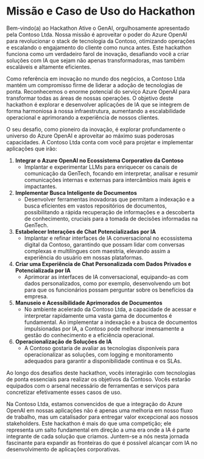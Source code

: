 # Missão e Caso de Uso do Hackathon
Bem-vindo(a) ao Hackathon Ative o GenAI, orgulhosamente apresentado pela Contoso Ltda. Nossa missão é aproveitar o poder do Azure OpenAI para revolucionar o stack de tecnologia da Contoso, otimizando operações e escalando o engajamento do cliente como nunca antes. Este hackathon funciona como um verdadeiro farol de inovação, desafiando você a criar soluções com IA que sejam não apenas transformadoras, mas também escaláveis e altamente eficientes.

Como referência em inovação no mundo dos negócios, a Contoso Ltda mantém um compromisso firme de liderar a adoção de tecnologias de ponta. Reconhecemos o enorme potencial do serviço Azure OpenAI para transformar todas as áreas de nossas operações. O objetivo deste hackathon é explorar e desenvolver aplicações de IA que se integrem de forma harmoniosa à nossa infraestrutura, aumentando a escalabilidade operacional e aprimorando a experiência de nossos clientes.

O seu desafio, como pioneiro da inovação, é explorar profundamente o universo do Azure OpenAI e aproveitar ao máximo suas poderosas capacidades. A Contoso Ltda conta com você para projetar e implementar aplicações que irão:

1. **Integrar o Azure OpenAI no Ecossistema Corporativo da Contoso**
    - Implantar e experimentar LLMs para enriquecer os canais de comunicação da GenTech, focando em interpretar, analisar e resumir comunicações internas e externas para intercâmbios mais ágeis e impactantes.
2. **Implementar Busca Inteligente de Documentos**
    - Desenvolver ferramentas inovadoras que permitam a indexação e a busca eficientes em vastos repositórios de documentos, possibilitando a rápida recuperação de informações e a descoberta de conhecimento, cruciais para a tomada de decisões informadas na GenTech.
3. **Estabelecer Interações de Chat Potencializadas por IA**
    -  Implantar e refinar interfaces de IA conversacional no ecossistema digital da Contoso, garantindo que possam lidar com conversas complexas e multilíngues com maestria, elevando assim a experiência do usuário em nossas plataformas.
4. **Criar uma Experiência de Chat Personalizada com Dados Privados e Potencializada por IA**
    -  Aprimorar as interfaces de IA conversacional, equipando-as com dados personalizados, como por exemplo, desenvolvendo um bot para que os funcionários possam perguntar sobre os benefícios da empresa.
5. **Manuseio e Acessibilidade Aprimorados de Documentos**
    - No ambiente acelerado da Contoso Ltda, a capacidade de acessar e interpretar rapidamente uma vasta gama de documentos é fundamental. Ao implementar a indexação e a busca de documentos impulsionadas por IA, a Contoso pode melhorar imensamente a gestão do conhecimento e a eficiência operacional.
6. **Operacionalização de Soluções de IA**
    - A Contoso gostaria de avaliar as tecnologias disponíveis para operacionalizar as soluções, com logging e monitoramento adequados para garantir a disponibilidade contínua e os SLAs.

Ao longo dos desafios deste hackathon, vocês interagirão com tecnologias de ponta essenciais para realizar os objetivos da Contoso. Vocês estarão equipados com o arsenal necessário de ferramentas e serviços para concretizar efetivamente esses casos de uso.

Na Contoso Ltda, estamos convencidos de que a integração do Azure OpenAI em nossas aplicações não é apenas uma melhoria em nosso fluxo de trabalho, mas um catalisador para entregar valor excepcional aos nossos stakeholders. Este hackathon é mais do que uma competição; ele representa um salto fundamental em direção a uma era onde a IA é parte integrante de cada solução que criamos. Juntem-se a nós nesta jornada fascinante para expandir as fronteiras do que é possível alcançar com IA no desenvolvimento de aplicações corporativas.
